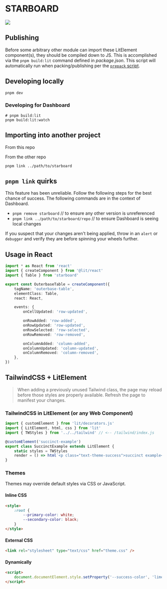 # STARBOARD

![](https://cdn.theasc.com/Spaceballs-Eagle-5.jpg)

## Publishing

Before some arbitrary other module can import these LitElement component(s), they should be compiled down to JS. This is accomplished via the `pnpm build:lit` command defined in _package.json_. This script will automatically run when packing/publishing per the [`prepack` script](https://docs.npmjs.com/cli/v10/using-npm/scripts).

## Developing locally

```
pnpm dev
```

### Developing for Dashboard

```
# pnpm build:lit
pnpm build:lit:watch
```

## Importing into another project

From this repo

From the other repo

```
pnpm link ../path/to/starboard
```

## `pnpm link` quirks

This feature has been unreliable. Follow the following steps for the best chance of success. The following commands are in the context of Dashboard.

-   `pnpm remove starboard` // to ensure any other version is unreferenced
-   `pnpm link ../path/to/starboard/repo` // to ensure Dashboard is seeing local changes

If you suspect that your changes aren't being applied, throw in an `alert` or `debugger` and verify they are before spinning your wheels further.

## Usage in React

```ts
import * as React from 'react'
import { createComponent } from '@lit/react'
import { Table } from 'starboard'

export const OuterbaseTable = createComponent({
    tagName: 'outerbase-table',
    elementClass: Table,
    react: React,

    events: {
        onCellUpdated: 'row-updated',

        onRowAdded: 'row-added',
        onRowUpdated: 'row-updated',
        onRowSelected: 'row-selected',
        onRowRemoved: 'row-removed',

        onColumnAdded: 'column-added',
        onColumnUpdated: 'column-updated',
        onColumnRemoved: 'column-removed',
    },
})
```

## TailwindCSS + LitElement

> When adding a previously unused Tailwind class, the page may reload before those styles are properly available. Refresh the page to manifest your changes.

### TailwindCSS in LitElement (or any Web Component)

```ts
import { customElement } from 'lit/decorators.js'
import { LitElement, html, css } from 'lit'
import { TWStyles } from '../../tailwind' // <-- /tailwind/index.js

@customElement('succinct-example')
export class SuccinctExample extends LitElement {
    static styles = TWStyles
    render = () => html`<p class="text-theme-success">succinct example</p>`
}
```

### Themes

Themes may override default styles via CSS or JavaScript.

#### Inline CSS

```html
<style>
    :root {
        --primary-color: white;
        --secondary-color: black;
    }
</style>
```

#### External CSS

```html
<link rel="stylesheet" type="text/css" href="theme.css" />
```

#### Dynamically

```html
<script>
    document.documentElement.style.setProperty('--success-color', 'lime')
</script>
```
